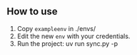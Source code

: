 ## How to use
1. Copy `exampleenv` in ./envs/<projectname>
2. Edit the new `env` with your credentials.
3. Run the project: uv run sync.py -p <projectname>